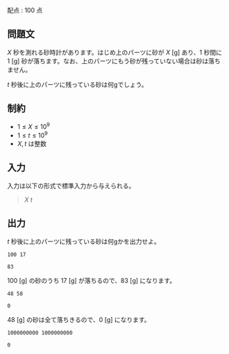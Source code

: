 配点 : $100$ 点

## 問題文

$X$ 秒を測れる砂時計があります。はじめ上のパーツに砂が $X$ [g] あり、$1$ 秒間に $1$ [g] 砂が落ちます。なお、上のパーツにもう砂が残っていない場合は砂は落ちません。

$t$ 秒後に上のパーツに残っている砂は何gでしょう。

## 制約

- $1 \leq X \leq 10^9$
- $1 \leq t \leq 10^9$
- $X,t$ は整数

## 入力

入力は以下の形式で標準入力から与えられる。

> $X$ $t$

## 出力

$t$ 秒後に上のパーツに残っている砂は何gかを出力せよ。

```input1
100 17
```

```output1
83
```

$100$ [g] の砂のうち $17$ [g] が落ちるので、$83$ [g] になります。

```input2
48 58
```

```output2
0
```

$48$ [g] の砂は全て落ちきるので、$0$ [g] になります。

```input3
1000000000 1000000000
```

```output3
0
```